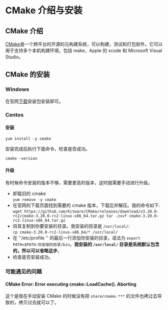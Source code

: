 # CMake 介绍与安装

## CMake 介绍

[CMake](https://cmake.org/)是一个跨平台的开源的元构建系统，可以构建，测试和打包软件。它可以用于支持多个本机构建环境，包括
make，Apple 的 xcode 和 Microsoft Visual Studio。

## CMake 的安装

### Windows

在官网[下载](https://cmake.org/download/)安装包安装即可。

### Centos

#### 安装

    yum install -y cmake

安装完成后执行下面命令，检查是否成功。

    cmake -version

#### 升级

有时候命令安装的版本不够，需要更高的版本，这时就需要手动进行升级。

-   卸载旧的 cmake  
    `yum remove -y cmake
    `
-   在官网的下载页面找到需要的 cmake 版本，下载后并解压。我的命令如下:  
    `wget https://github.com/Kitware/CMake/releases/download/v3.20.0-rc2/cmake-3.20.0-rc2-linux-x86_64.tar.gz
    tar -zxvf cmake-3.20.0-rc2-linux-x86_64.tar.gz
    `
-   将其复制到你要安装的目录。我安装的目录是 `/usr/local/`:  
    `cp cmake-3.20.0-rc2-linux-x86_64/* /usr/local/
    `
-   在 ''/etc/profile '' 的最后一行添加你安装的目录，语法为
    `export PATH=$PATH:你安装的目录/bin`。**我安装的 `/usr/local/`
    目录是系统默认包含的，所以可以省略这步**。
-   检查是否安装成功。

### 可能遇见的问题

#### CMake Error: Error executing cmake::LoadCache(). Aborting

这个是我在手动安装 CMake 的时候没有把 `share/cmake.***`
的文件也拷过去导致的，拷贝过去就可以了。
